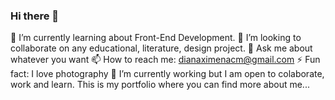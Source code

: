 ### Hi there 👋
🌱 I’m currently learning about Front-End Development. 
👯 I’m looking to collaborate on any educational, literature, design project. 
💬 Ask me about whatever you want
📫 How to reach me: dianaximenacm@gmail.com
⚡ Fun fact: I love photography 
🔭 I’m currently working but I am open to colaborate, work and learn.
This is my portfolio where you can find more about me...
<!--
**dianaximenacm/Dianaximenacm** is a ✨ _special_ ✨ repository because its `README.md` (this file) appears on your GitHub profile.


